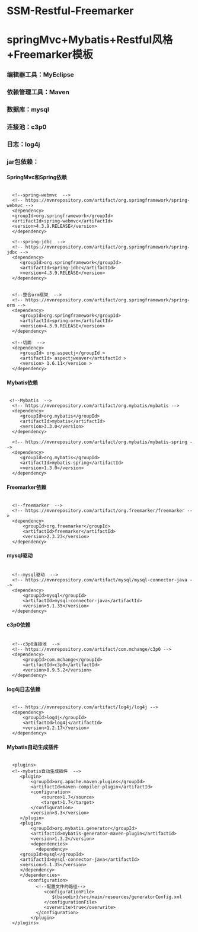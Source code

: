 # SSM-Restful-Freemarker
# springMvc+Mybatis+Restful风格+Freemarker模板
###   编辑器工具：MyEclipse

###   依赖管理工具：Maven

###   数据库：mysql

###   连接池：c3p0

###   日志：log4j

###   jar包依赖：

####        SpringMvc和Spring依赖

######      
      <!--spring-webmvc  -->
      <!-- https://mvnrepository.com/artifact/org.springframework/spring-webmvc -->
      <dependency>
      <groupId>org.springframework</groupId>
      <artifactId>spring-webmvc</artifactId>
      <version>4.3.9.RELEASE</version>
      </dependency>

      <!--spring-jdbc  -->
      <!-- https://mvnrepository.com/artifact/org.springframework/spring-jdbc -->
      <dependency>
         <groupId>org.springframework</groupId>
         <artifactId>spring-jdbc</artifactId>
         <version>4.3.9.RELEASE</version>
      </dependency>


      <!--整合orm框架  -->
      <!-- https://mvnrepository.com/artifact/org.springframework/spring-orm -->
      <dependency>
         <groupId>org.springframework</groupId>
         <artifactId>spring-orm</artifactId>
         <version>4.3.9.RELEASE</version>
      </dependency>

      <!--切面  -->
      <dependency>  
         <groupId> org.aspectj</groupId >  
         <artifactId> aspectjweaver</artifactId >  
         <version> 1.6.11</version >  
      </dependency>


####        Mybatis依赖
######      
     <!--Mybatis  -->
      <!-- https://mvnrepository.com/artifact/org.mybatis/mybatis -->
      <dependency>
         <groupId>org.mybatis</groupId>
         <artifactId>mybatis</artifactId>
         <version>3.3.0</version>
      </dependency>

      <!-- https://mvnrepository.com/artifact/org.mybatis/mybatis-spring -->
      <dependency>
         <groupId>org.mybatis</groupId>
         <artifactId>mybatis-spring</artifactId>
         <version>1.3.0</version>
      </dependency>

####        Freemarker依赖
######     
      <!--freemarker  -->
      <!-- https://mvnrepository.com/artifact/org.freemarker/freemarker -->
      <dependency>
          <groupId>org.freemarker</groupId>
          <artifactId>freemarker</artifactId>
          <version>2.3.23</version>
      </dependency>

####        mysql驱动
######      
      <!--mysql驱动  -->
      <!-- https://mvnrepository.com/artifact/mysql/mysql-connector-java -->
      <dependency>
          <groupId>mysql</groupId>
          <artifactId>mysql-connector-java</artifactId>
          <version>5.1.35</version>
      </dependency>

####        c3p0依赖
######      
      <!--c3p0连接池  -->
      <!-- https://mvnrepository.com/artifact/com.mchange/c3p0 -->
      <dependency>
          <groupId>com.mchange</groupId>
          <artifactId>c3p0</artifactId>
          <version>0.9.5.2</version>
      </dependency>

####        log4j日志依赖
######      
      <!-- https://mvnrepository.com/artifact/log4j/log4j -->
      <dependency>
          <groupId>log4j</groupId>
          <artifactId>log4j</artifactId>
          <version>1.2.17</version>
      </dependency>

####        Mybatis自动生成插件
######      
      <plugins>
      <!--mybatis自动生成插件  -->
         <plugin>
             <groupId>org.apache.maven.plugins</groupId>
             <artifactId>maven-compiler-plugin</artifactId>
             <configuration>
                 <source>1.7</source>
                 <target>1.7</target>
             </configuration>
             <version>3.3</version>
         </plugin>
         <plugin>
             <groupId>org.mybatis.generator</groupId>
             <artifactId>mybatis-generator-maven-plugin</artifactId>
             <version>1.3.2</version>
             <dependencies>
               <dependency>
         <groupId>mysql</groupId>
         <artifactId>mysql-connector-java</artifactId>
         <version>5.1.35</version>
         </dependency>
         </dependencies>
            <configuration>
               <!--配置文件的路径-->
                  <configurationFile>
                     ${basedir}/src/main/resources/generatorConfig.xml
                  </configurationFile>
                  <overwrite>true</overwrite>
               </configuration>
             </plugin>
      </plugins>
